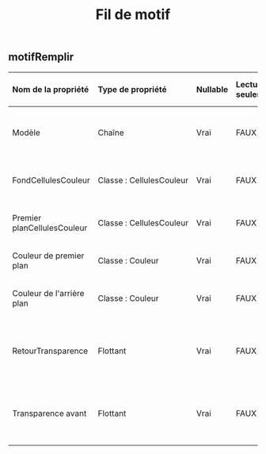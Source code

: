 ﻿---
title: Fil de motif
second_title: Aspose.Cells Cloud Documen
type: docs
url: /fr/specification/model/patternfill/
description: "Aspose.Cells Spécification du modèle cloud : PatternFill. Gérez sans effort Excel et d'autres feuilles de calcul avec des fonctionnalités telles que l'ouverture, la génération, l'édition, le fractionnement, la fusion, la comparaison et la conversion."
weight: 50
---
## **motifRemplir**

 

| Nom de la propriété| Type de propriété| Nullable| Lecture seulement| Valeur par défaut| Description|
|:- |:- |:- |:- |:- |:- |
| Modèle| Chaîne| Vrai| FAUX|| Obtient ou définit le type de motif de remplissage|
| FondCellulesCouleur| Classe : CellulesCouleur| Vrai| FAUX|| Obtient et définit l'objet de premier plan.|
|Premier planCellulesCouleur| Classe : CellulesCouleur| Vrai| FAUX|| Obtient et définit l'objet de premier plan.|
| Couleur de premier plan| Classe : Couleur| Vrai| FAUX|| Obtient ou définit le premier plan.|
| Couleur de l'arrière plan| Classe : Couleur| Vrai| FAUX|| Obtient ou définit l'arrière-plan du .|
| RetourTransparence| Flottant| Vrai| FAUX|| Obtient ou définit la transparence de la couleur d'arrière-plan.|
| Transparence avant| Flottant| Vrai| FAUX|| Obtient ou définit la transparence de la couleur de premier plan.|


